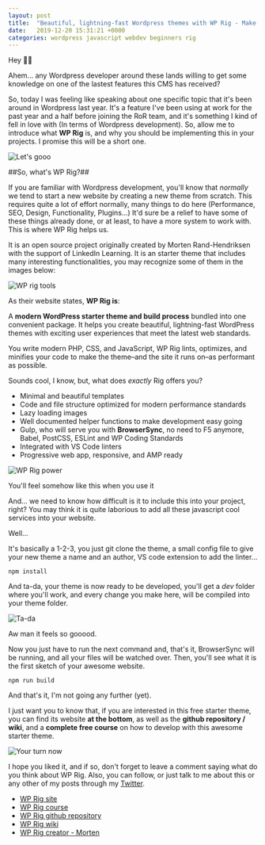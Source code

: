 ```yaml
---
layout: post
title:  "Beautiful, lightning-fast Wordpress themes with WP Rig - Make your theme meet the latests web standards ✨"
date:   2019-12-20 15:31:21 +0000
categories: wordpress javascript webdev beginners rig
---
```


Hey 👀✨

Ahem... any Wordpress developer around these lands willing to get some knowledge on one of the lastest features this CMS has received?

So, today I was feeling like speaking about one specific topic that it's been around in Wordpress last year. It's a feature I've been using at work for the past year and a half before joining the RoR team, and it's something I kind of fell in love with (In terms of Wordpress development). So, allow me to introduce what **WP Rig** is, and why you should be implementing this in your projects. I promise this will be a short one.

![Let's gooo](https://media.giphy.com/media/3ohhwyXhrNXmL831XG/giphy.gif)

##So, what's WP Rig?##

If you are familiar with Wordpress development, you'll know that *normally* we tend to start a new website by creating a new theme from scratch. This requires quite a lot of effort normally, many things to do here (Performance, SEO, Design, Functionality, Plugins...) It'd sure be a relief to have some of these things already done, or at least, to have a more system to work with. This is where WP Rig helps us.

It is an open source project originally created by Morten Rand-Hendriksen with the support of LinkedIn Learning. It is an starter theme that includes many interesting functionalities, you may recognize some of them in the images below:

![WP rig tools](https://thepracticaldev.s3.amazonaws.com/i/iau4nz4rsd3iwjgorzvd.png)


As their website states, **WP Rig is**:

A **modern WordPress starter theme and build process** bundled into one convenient package. It helps you create beautiful, lightning-fast WordPress themes with exciting user experiences that meet the latest web standards.

You write modern PHP, CSS, and JavaScript, WP Rig lints, optimizes, and minifies your code to make the theme–and the site it runs on–as performant as possible.

Sounds cool, I know, but, what does *exactly* Rig offers you?

- Minimal and beautiful templates
- Code and file structure optimized for modern performance standards
- Lazy loading images
- Well documented helper functions to make development easy going
- Gulp, who will serve you with **BrowserSync**, no need to F5 anymore, Babel, PostCSS, ESLint and WP Coding Standards
- Integrated with VS Code linters
- Progressive web app, responsive, and AMP ready

![WP Rig power](https://media.giphy.com/media/cdNSp4L5vCU7aQrYnV/giphy.gif)
<figcaption>You'll feel somehow like this when you use it</figcaption>

And... we need to know how difficult is it to include this into your project, right? You may think it is quite laborious to add all these javascript cool services into your website.

Well...

It's basically a 1-2-3, you just git clone the theme, a small config file to give your new theme a name and an author, VS code extension to add the linter...

```npm install```

And ta-da, your theme is now ready to be developed, you'll get a *dev* folder where you'll work, and every change you make here, will be compiled into your theme folder.

![Ta-da](https://media.giphy.com/media/8w3ksZxYqGvjAkoWPF/giphy.gif)
<figcaption>Aw man it feels so gooood.</figcaption>

Now you just have to run the next command and, that's it, BrowserSync will be running, and all your files will be watched over. Then, you'll see what it is the first sketch of your awesome website.

```npm run build```

And that's it, I'm not going any further (yet).

I just want you to know that, if you are interested in this free starter theme, you can find its website **at the bottom**, as well as the **github repository / wiki**, and a **complete free course** on how to develop with this awesome starter theme.

![Your turn now](https://media.giphy.com/media/9G52AvjN8I72qZUEcu/giphy.gif)

I hope you liked it, and if so, don't forget to leave a comment saying what do you think about WP Rig. Also, you can follow, or just talk to me about this or any other of my posts through my [Twitter](https://twitter.com/brownio_).


- [WP Rig site](https://wprig.io/)
- [WP Rig course](https://wprig.io/course/wprig_en/)
- [WP Rig github repository](https://github.com/wprig/wprig)
- [WP Rig wiki](https://github.com/wprig/wprig/wiki)
- [WP Rig creator - Morten](https://twitter.com/mor10)